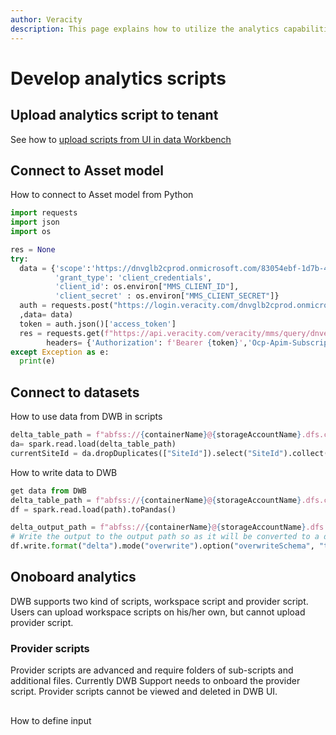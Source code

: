 ```yaml
---
author: Veracity
description: This page explains how to utilize the analytics capabilities
---
```


# Develop analytics scripts

## Upload analytics script to tenant

See how to [upload scripts from UI in data Workbench](https://developer.veracity.com/docs/section/dataworkbench/analytics)



## Connect to Asset model
How to connect to Asset model from Python
```Python
import requests
import json
import os

res = None
try:
  data = {'scope':'https://dnvglb2cprod.onmicrosoft.com/83054ebf-1d7b-43f5-82ad-b2bde84d7b75/.default',
          'grant_type': 'client_credentials',
          'client_id': os.environ["MMS_CLIENT_ID"],
          'client_secret' : os.environ["MMS_CLIENT_SECRET"]}
  auth = requests.post("https://login.veracity.com/dnvglb2cprod.onmicrosoft.com/b2c_1a_signinwithadfsidp/oauth2/v2.0/token"
  ,data= data) 
  token = auth.json()['access_token']
  res = requests.get(f"https://api.veracity.com/veracity/mms/query/dnves/api/v1/sites/{currentSiteId}",
        headers= {'Authorization': f'Bearer {token}','Ocp-Apim-Subscription-Key': os.environ["Ocp-Apim-Subscription-Key"]})
except Exception as e:
  print(e)

````

## Connect to datasets
How to use data from DWB in scripts
```Python
delta_table_path = f"abfss://{containerName}@{storageAccountName}.dfs.core.windows.net/{datasets}"
da= spark.read.load(delta_table_path)
currentSiteId = da.dropDuplicates(["SiteId"]).select("SiteId").collect()[0]['SiteId']

````
How to write data to DWB
```Python
get data from DWB
delta_table_path = f"abfss://{containerName}@{storageAccountName}.dfs.core.windows.net/{datasets}"
df = spark.read.load(path).toPandas()

delta_output_path = f"abfss://{containerName}@{storageAccountName}.dfs.core.windows.net/{outputFolderPath}"
# Write the output to the output path so as it will be converted to a dataset
df.write.format("delta").mode("overwrite").option("overwriteSchema", "true").option("header","True").save(delta_output_path)
````

## Onoboard analytics
DWB supports two kind of scripts, workspace script and provider script. Users can upload workspace scripts on his/her own, but cannot upload provider script.

### Provider scripts
Provider scripts are advanced and require folders of sub-scripts and additional files. Currently DWB Support needs to onboard the provider script. Provider scripts cannot be viewed and deleted in DWB UI.

## 
How to define input
